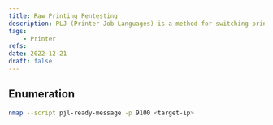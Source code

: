 ```yaml
---
title: Raw Printing Pentesting
description: PLJ (Printer Job Languages) is a method for switching printer languages. A default port is 9100.
tags:
    - Printer
refs:
date: 2022-12-21
draft: false
---
```


## Enumeration

```sh
nmap --script pjl-ready-message -p 9100 <target-ip>
```
